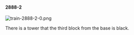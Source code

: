 #### 2888-2
![train-2888-2-0.png](https://github.com/lil-lab/nlvr/raw/master/nlvr/train/images/60/train-2888-2-0.png "train-2888-2-0.png")

There is a tower that the third block from the base is black.
